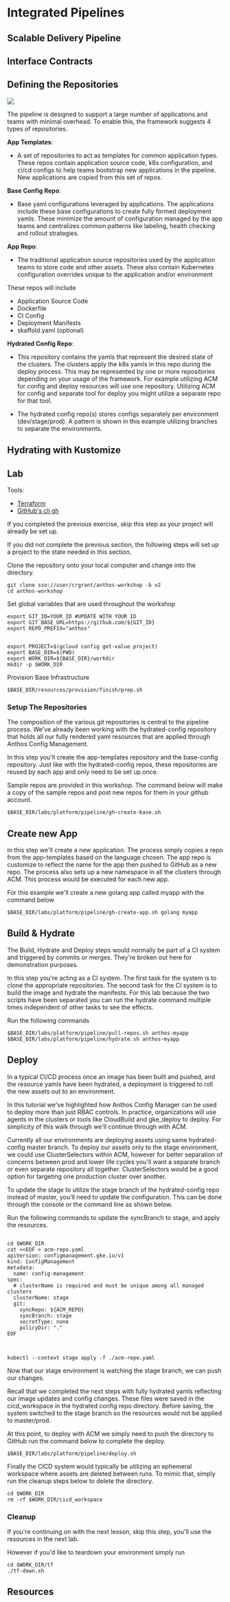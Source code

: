 # Integrated Pipelines


## Scalable Delivery Pipeline
## Interface Contracts
## Defining the Repositories
![](../images/platform/repos.png)

The pipeline is designed to support a large number of applications and teams with minimal overhead. To enable this, the framework suggests 4 types of repositories. 

**App Templates**:

- A set of repositories to act as templates for common application types. These repos contain application source code, k8s configuration, and ci/cd configs to help teams bootstrap new applications in the pipeline. New applications are copied from this set of repos. 

**Base Config Repo**:

- Base yaml configurations leveraged by applications. The applications include these base configurations to create fully formed deployment yamls. These minimize the amount of configuration managed by the app teams and centralizes common patterns like labeling, health checking and rollout strategies. 

**App Repo**:

- The traditional application source repositories used by the application teams to store code and other assets. These also contain Kubernetes configuration overrides unique to the application and/or environment

These repos will include

  - Application Source Code
  - Dockerfile
  - CI Config
  - Deployment Manifests
  - skaffold.yaml (optional)



**Hydrated Config Repo**:

- This repository contains the yamls that represent the desired state of the clusters. The clusters apply the k8s yamls in this repo during the deploy process. This may be represented by one or more repositories depending on your usage of the framework. For example utilizing ACM for config and deploy resources will use one repository. Utilizing ACM for config and separate tool for deploy you might utilize a separate repo for that tool. 

- The hydrated config repo(s) stores configs separately per environment (dev/stage/prod). A pattern is shown in this example utilizing branches to separate the environments.


## Hydrating with Kustomize



## Lab

Tools:

- [Terraform](https://learn.hashicorp.com/terraform/getting-started/install.html)
- [GitHub's cli gh](https://github.com/cli/cli)



If you completed the previous exercise, skip this step as your project will already be set up. 

If you did not complete the previous section, the following steps will set up a project to the state needed in this section. 

Clone the repository onto your local computer and change into the directory.



```shell
git clone sso://user/crgrant/anthos-workshop -b v2
cd anthos-workshop
```

Set global variables that are used throughout the workshop

```shell
export GIT_ID=YOUR_ID #UPDATE WITH YOUR ID
export GIT_BASE_URL=https://github.com/${GIT_ID}
export REPO_PREFIX="anthos" 


export PROJECT=$(gcloud config get-value project)
export BASE_DIR=$(PWD)
export WORK_DIR=${BASE_DIR}/workdir
mkdir -p $WORK_DIR
```
 

Provision Base Infrastructure

```shell
$BASE_DIR/resources/provision/finish/prep.sh

```

### Setup The Repositories
The composition of the various git repositories is central to the pipeline process. We've already been working with the hydrated-config repository that holds all our fully rendered yaml resources that are applied through Anthos Config Management. 

In this step you'll create the app-templates repository and the base-config repository. Just like with the hydrated-config repos, these repositories are reused by each app and only need to be set up once. 

Sample repos are provided in this workshop. The command below will make a copy of the sample repos and post new repos for them in your github account. 


```shell
$BASE_DIR/labs/platform/pipeline/gh-create-base.sh
```



## Create new App

In this step we'll create a new application. The process simply copies a repo from the app-templates based on the language chosen. The app repo is customize to reflect the name for the app then pushed to GitHub as a new repo. The process also sets up a new namespace in all the clusters through ACM. This process would be executed for each new app. 

For this example we'll create a new golang app called myapp with the command below

```shell
$BASE_DIR/labs/platform/pipeline/gh-create-app.sh golang myapp
```


## Build & Hydrate
The Build, Hydrate and Deploy steps would normally be part of a CI system and triggered by commits or merges. They're broken out here for demonstration purposes.  

In this step you're acting as a CI system. The first task for the system is to clone the appropriate repositories. The second task for the CI system is to build the image and hydrate the manifests. For this lab because the two scripts have been separated you can run the hydrate command multiple times independent of other tasks to see the effects. 

Run the following commands

```shell
$BASE_DIR/labs/platform/pipeline/pull-repos.sh anthos-myapp
$BASE_DIR/labs/platform/pipeline/hydrate.sh anthos-myapp
```


## Deploy
In a typical CI/CD process once an image has been built and pushed, and the resource yamls have been hydrated, a deployment is triggered to roll the new assets out to an environment. 

In this tutorial we've highlighted how Anthos Config Manager can be used to deploy more than just RBAC controls. In practice, organizations will use agents in the clusters or tools like CloudBuild and gke_deploy to deploy. For simplicity of this walk through we'll continue through with ACM. 

Currently all our environments are deploying assets using same hydrated-config master branch. To deploy our assets only to the stage environment, we could use ClusterSelectors within ACM, however for better separation of concerns between prod and lower life cycles you'll want a separate branch or even separate repository all together. ClusterSelectors would be a good option for targeting one production cluster over another.

To update the stage to utilize the stage branch of the hydrated-config repo instead of master, you'll need to update the configuration. This can be done through the console or the command line as shown below. 

Run the following commands to update the syncBranch to stage, and apply the resources. 

```shell

cd $WORK_DIR
cat <<EOF > acm-repo.yaml
apiVersion: configmanagement.gke.io/v1
kind: ConfigManagement
metadata:
  name: config-management
spec:
  # clusterName is required and must be unique among all managed clusters
  clusterName: stage
  git:
    syncRepo: ${ACM_REPO}
    syncBranch: stage
    secretType: none
    policyDir: "."
EOF



kubectl --context stage apply -f ./acm-repo.yaml
```


Now that our stage environment is watching the stage branch, we can push our changes. 

Recall that we completed the next steps with fully hydrated yamls reflecting our image updates and config changes. These files were saved in the cicd_workspace in the hydrated config repo directory. Before saving, the system switched to the stage branch so the resources would not be applied to master/prod. 

At this point, to deploy with ACM we simply need to push the directory to GitHub run the command below to complete the deploy. 


```shell
$BASE_DIR/labs/platform/pipeline/deploy.sh 
```

Finally the CICD system would typically be utilizing an ephemeral workspace where assets are deleted between runs. To mimic that, simply run the cleanup steps below to delete the directory. 

```shell
cd $WORK_DIR
rm -rf $WORK_DIR/cicd_workspace
```
### Cleanup

If you're continuing on with the next lesson, skip this step, you'll use the resources in the next lab. 

However if you'd like to teardown your environment simply run
```shell
cd $WORK_DIR/tf 
./tf-down.sh
```

## Resources
